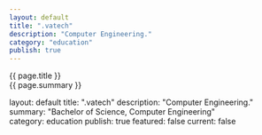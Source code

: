 ```yaml
---
layout: default
title: ".vatech"
description: "Computer Engineering."   
category: "education"
publish: true
---
```

{{ page.title }}  
{{ page.summary }}  

layout: default
title: ".vatech"
description: "Computer Engineering." 
summary: "Bachelor of Science, Computer Engineering"   
category: education
publish: true
featured: false
current: false